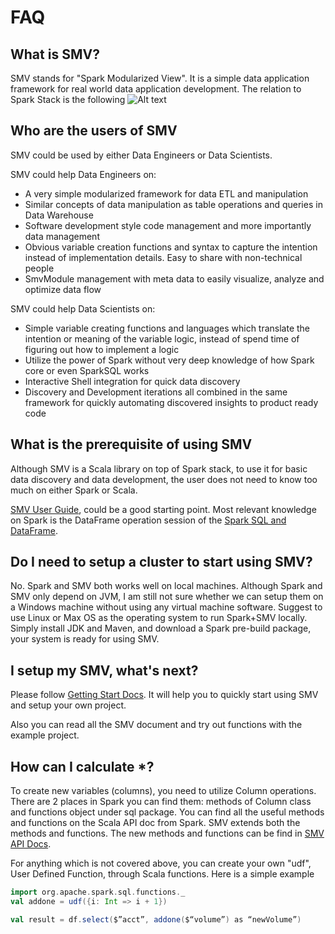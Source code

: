 # FAQ

## What is SMV?
SMV stands for "Spark Modularized View".
It is a simple data application framework for real world data application
development. The relation to Spark Stack is the following
![Alt text](https://rawgit.com/TresAmigosSD/SMV/master/docs/images/tech_stack.png)

## Who are the users of SMV
SMV could be used by either Data Engineers or Data Scientists.

SMV could help Data Engineers on:
* A very simple modularized framework for data ETL and manipulation
* Similar concepts of data manipulation as table operations and queries in Data Warehouse
* Software development style code management and more importantly data management
* Obvious variable creation functions and syntax to capture the intention instead
  of implementation details. Easy to share with non-technical people
* SmvModule management with meta data to easily visualize, analyze and
  optimize data flow  

SMV could help Data Scientists on:
* Simple variable creating functions and languages which translate the intention
  or meaning of the variable logic, instead of spend time of figuring out how
  to implement a logic
* Utilize the power of Spark without very deep knowledge of how Spark core or
  even SparkSQL works
* Interactive Shell integration for quick data discovery
* Discovery and Development iterations all combined in the same framework for
  quickly automating discovered insights to product ready code

## What is the prerequisite of using SMV
Although SMV is a Scala library on top of Spark stack, to use it for basic data discovery
and data development, the user does not need to know too much on either Spark or Scala.

[SMV User Guide](https://github.com/TresAmigosSD/SMV/blob/master/docs/user/0_user_toc.md),
could be
a good starting point. Most relevant knowledge on Spark is the DataFrame operation session
of the [Spark SQL and DataFrame](http://spark.apache.org/docs/latest/sql-programming-guide.html).

## Do I need to setup a cluster to start using SMV?
No. Spark and SMV both works well on local machines.
Although Spark and SMV only depend on JVM, I am still not sure whether we can setup them on a
Windows machine without using any virtual machine software. Suggest to use Linux or Max OS as
the operating system to run Spark+SMV locally.
Simply install JDK and Maven, and download a Spark pre-build package, your system is ready for
using SMV.

## I setup my SMV, what's next?
Please follow [Getting Start Docs](https://github.com/TresAmigosSD/SMV/blob/master/docs/user/getting_started.md).
It will help you to quickly start using SMV and setup your own project.

Also you can read all the SMV document and try out functions with the example project.

## How can I calculate *?
To create new variables (columns), you need to utilize Column operations. There are 2 places in
Spark you can find them: methods of Column class and functions object under sql package. You can find
all the useful methods and functions on the Scala API doc from Spark.
SMV extends both the methods and functions. The new methods and functions can be find in
[SMV API Docs](http://tresamigossd.github.io/SMV/scaladocs/1.5.2.8/index.html#org.tresamigos.smv.package).

For anything which is not covered above, you can create your own "udf", User Defined Function, through
Scala functions. Here is a simple example

```scala
import org.apache.spark.sql.functions._
val addone = udf({i: Int => i + 1})

val result = df.select($”acct”, addone($“volume”) as “newVolume”)
```
